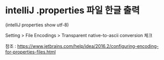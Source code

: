 # intelliJ .properties 파일 한글 출력
(intelliJ properties show utf-8)

Setting > File Encodings > Transparent native-to-ascii conversion 체크


참조 :
https://www.jetbrains.com/help/idea/2016.2/configuring-encoding-for-properties-files.html
